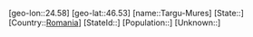 ﻿---
location: [46.53,24.58]
type: City
tags:
- geo/City


SpocWebEntityId: 34763
isDeleted: false
confidential: public

---
[geo-lon::24.58]
[geo-lat::46.53]
[name::Targu-Mures]
[State::]
[Country::[Romania](geo/Continent/Europe/Romania.md)]
[StateId::]
[Population::]
[Unknown::]

